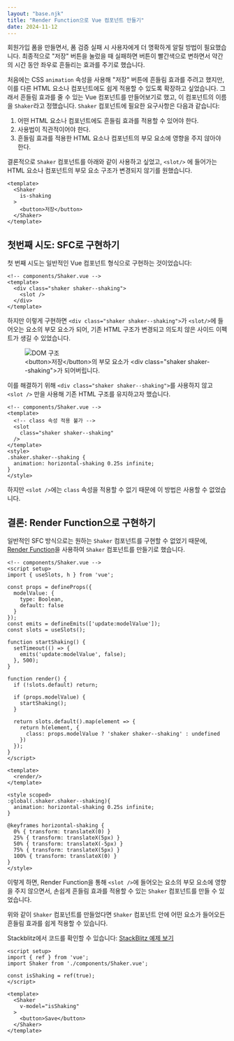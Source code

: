 ```yaml
---
layout: "base.njk"
title: "Render Function으로 Vue 컴포넌트 만들기"
date: 2024-11-12
---
```


회원가입 폼을 만들면서, 폼 검증 실패 시 사용자에게 더 명확하게 알릴 방법이 필요했습니다. 최종적으로 "저장" 버튼을 눌렀을 때 실패하면 버튼이 빨간색으로 변하면서 약간의 시간 동안 좌우로 흔들리는 효과를 주기로 했습니다.

처음에는 CSS `animation` 속성을 사용해 "저장" 버튼에 흔들림 효과를 주려고 했지만, 이를 다른 HTML 요소나 컴포넌트에도 쉽게 적용할 수 있도록 확장하고 싶었습니다. 그래서 흔들림 효과를 줄 수 있는 Vue 컴포넌트를 만들어보기로 했고, 이 컴포넌트의 이름을 `Shaker`라고 정했습니다. `Shaker` 컴포넌트에 필요한 요구사항은 다음과 같습니다:

1. 어떤 HTML 요소나 컴포넌트에도 흔들림 효과를 적용할 수 있어야 한다.
2. 사용법이 직관적이어야 한다.
3. 흔들림 효과를 적용한 HTML 요소나 컴포넌트의 부모 요소에 영향을 주지 않아야 한다.

결론적으로 `Shaker` 컴포넌트를 아래와 같이 사용하고 싶었고, `<slot/>` 에 들어가는 HTML 요소나 컴포넌트의 부모 요소 구조가 변경되지 않기를 원했습니다.

```vue
<template>
  <Shaker
    is-shaking
  >
    <button>저장</button>
  </Shaker>
</template>
```

## 첫번째 시도: SFC로 구현하기

첫 번째 시도는 일반적인 Vue 컴포넌트 형식으로 구현하는 것이었습니다:

```vue
<!-- components/Shaker.vue -->
<template>
  <div class="shaker shaker--shaking">
    <slot />
  </div>
</template>
```

하지만 이렇게 구현하면 `<div class="shaker shaker--shaking">`가  `<slot/>`에 들어오는 요소의 부모 요소가 되어, 기존 HTML 구조가 변경되고 의도치 않은 사이드 이펙트가 생길 수 있었습니다.
<figure>
<img src="/assets/images/building-vue-components-with-render-function/shaker-dom.png" alt="DOM 구조" />
<figcaption>&lt;button&gt;저장&lt;/button&gt;의 부모 요소가 &lt;div class="shaker shaker--shaking"&gt;가 되어버립니다.</figcaption>
</figure>

이를 해결하기 위해 `<div class="shaker shaker--shaking">`를 사용하지 않고 `<slot />` 만을 사용해 기존 HTML 구조를 유지하고자 했습니다.

```vue
<!-- components/Shaker.vue -->
<template>
  <!-- class 속성 적용 불가 -->
  <slot 
    class="shaker shaker--shaking"
  />
</template>
<style>
.shaker.shaker--shaking {
  animation: horizontal-shaking 0.25s infinite;
}
</style>
```

하지만 `<slot />`에는 `class` 속성을 적용할 수 없기 때문에 이 방법은 사용할 수 없었습니다.

## 결론: Render Function으로 구현하기

일반적인 SFC 방식으로는 원하는 `Shaker` 컴포넌트를 구현할 수 없었기 때문에, [Render Function](https://vuejs.org/guide/extras/render-function.html)을 사용하여 `Shaker` 컴포넌트를 만들기로 했습니다.

```vue
<!-- components/Shaker.vue -->
<script setup>
import { useSlots, h } from 'vue';

const props = defineProps({
  modelValue: {
    type: Boolean,
    default: false
  }
});
const emits = defineEmits(['update:modelValue']);
const slots = useSlots();

function startShaking() {
  setTimeout(() => {
    emits('update:modelValue', false);
  }, 500);
}

function render() {
  if (!slots.default) return;

  if (props.modelValue) {
    startShaking();
  }

  return slots.default().map(element => {
    return h(element, { 
      class: props.modelValue ? 'shaker shaker--shaking' : undefined 
    })
  });
}
</script>

<template>
  <render/>
</template>

<style scoped>
:global(.shaker.shaker--shaking){
  animation: horizontal-shaking 0.25s infinite;
}

@keyframes horizontal-shaking {
  0% { transform: translateX(0) }
  25% { transform: translateX(5px) }
  50% { transform: translateX(-5px) }
  75% { transform: translateX(5px) }
  100% { transform: translateX(0) }
}
</style>
```

이렇게 하면, Render Function을 통해 `<slot />`에 들어오는 요소의 부모 요소에 영향을 주지 않으면서, 손쉽게 흔들림 효과를 적용할 수 있는 `Shaker` 컴포넌트를 만들 수 있었습니다.

위와 같이 `Shaker` 컴포넌트를 만들었다면 `Shaker` 컴포넌트 안에 어떤 요소가 들어오든 흔들림 효과를 쉽게 적용할 수 있습니다.

Stackblitz에서 코드를 확인할 수 있습니다: [StackBlitz 예제 보기](https://stackblitz.com/~/github.com/Heunsig/shaker-component)

```vue
<script setup>
import { ref } from 'vue';
import Shaker from './components/Shaker.vue';

const isShaking = ref(true);
</script>

<template>
  <Shaker
    v-model="isShaking"
  >
    <button>Save</button>
  </Shaker>
</template>
```